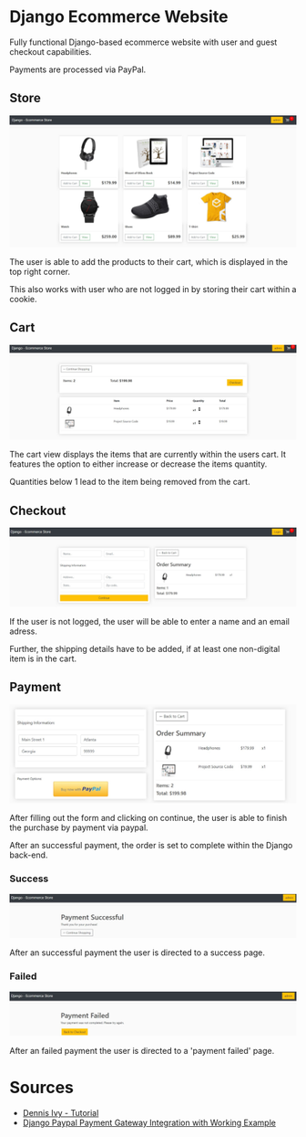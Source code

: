 # Django Ecommerce Website
Fully functional Django-based ecommerce website with user and guest checkout capabilities.

Payments are processed via PayPal.

## Store

![Main View](./main-view.jpg)

The user is able to add the products to their cart, which is displayed in the top right corner.

This also works with user who are not logged in by storing their cart within a cookie.

## Cart
![Cart](./cart-view.jpg)

The cart view displays the items that are currently within the users cart. It features the option to either increase or decrease the items quantity.

Quantities below 1 lead to the item being removed from the cart.

## Checkout
![Checkout](./checkout-view.jpg)

If the user is not logged, the user will be able to enter a name and an email adress.

Further, the shipping details have to be added, if at least one non-digital item is in the cart.

## Payment
![Paypal](./paypal.view.jpg)

After filling out the form and clicking on continue, the user is able to finish the purchase by payment via paypal.

After an successful payment, the order is set to complete within the Django back-end.

### Success
![Success](./success.jpg)

After an successful payment the user is directed to a success page.

### Failed
![Failed](./failed.jpg)

After an failed payment the user is directed to a 'payment failed' page.

# Sources
- [Dennis Ivy - Tutorial](https://www.youtube.com/playlist?list=PL-51WBLyFTg0omnamUjL1TCVov7yDTRng)
- [Django Paypal Payment Gateway Integration with Working Example
](https://studygyaan.com/django/django-paypal-payment-gateway-integration-tutorial)